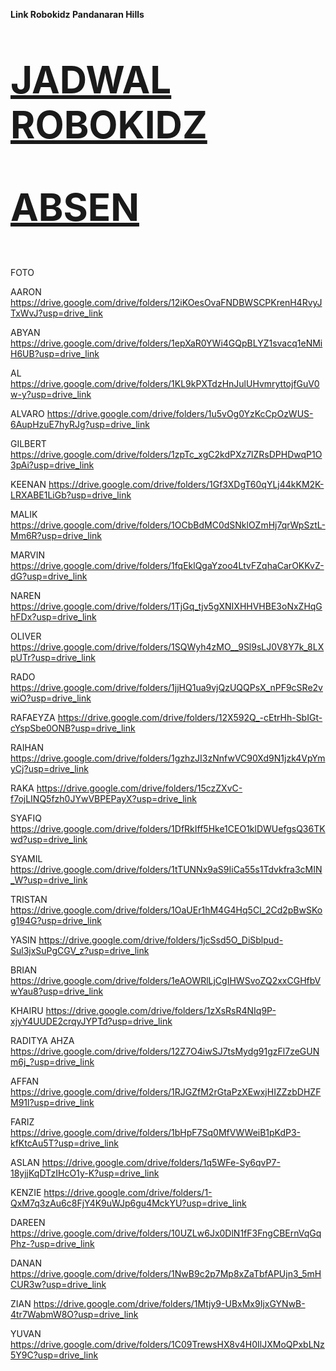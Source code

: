 <strong>Link Robokidz Pandanaran Hills</strong>

<p style="font-size:60px;"><strong><a href="https://docs.google.com/spreadsheets/d/1M3xuBua9vq5ucaza9joPB01tWvwFFM06aBt79fQ8uPs/edit?gid=0#gid=0">JADWAL ROBOKIDZ</a></strong></p>

<p style="font-size:60px;"><strong><a href="https://docs.google.com/spreadsheets/d/1t54ERdzUCRA9NwjlN1kJ2k_hst9kWtei/edit?usp=sharing&ouid=107516317933944104695&rtpof=true&sd=true">ABSEN</a></strong></p>



FOTO

AARON https://drive.google.com/drive/folders/12iKOesOvaFNDBWSCPKrenH4RvyJTxWvJ?usp=drive_link

ABYAN https://drive.google.com/drive/folders/1epXaR0YWi4GQpBLYZ1svacq1eNMiH6UB?usp=drive_link

AL https://drive.google.com/drive/folders/1KL9kPXTdzHnJulUHvmryttojfGuV0w-y?usp=drive_link

ALVARO https://drive.google.com/drive/folders/1u5vOg0YzKcCpOzWUS-6AupHzuE7hyRJg?usp=drive_link

GILBERT https://drive.google.com/drive/folders/1zpTc_xgC2kdPXz7lZRsDPHDwqP1O3pAi?usp=drive_link

KEENAN https://drive.google.com/drive/folders/1Gf3XDgT60qYLj44kKM2K-LRXABE1LiGb?usp=drive_link

MALIK https://drive.google.com/drive/folders/1OCbBdMC0dSNklOZmHj7qrWpSztL-Mm6R?usp=drive_link

MARVIN https://drive.google.com/drive/folders/1fqEklQgaYzoo4LtvFZqhaCarOKKvZ-dG?usp=drive_link

NAREN https://drive.google.com/drive/folders/1TjGq_tjv5gXNIXHHVHBE3oNxZHqGhFDx?usp=drive_link

OLIVER https://drive.google.com/drive/folders/1SQWyh4zMO__9Sl9sLJ0V8Y7k_8LXpUTr?usp=drive_link

RADO https://drive.google.com/drive/folders/1jjHQ1ua9vjQzUQQPsX_nPF9cSRe2vwiO?usp=drive_link

RAFAEYZA https://drive.google.com/drive/folders/12X592Q_-cEtrHh-SbIGt-cYspSbe0ONB?usp=drive_link

RAIHAN https://drive.google.com/drive/folders/1gzhzJI3zNnfwVC90Xd9N1jzk4VpYmyCj?usp=drive_link

RAKA https://drive.google.com/drive/folders/15czZXvC-f7ojLINQ5fzh0JYwVBPEPayX?usp=drive_link

SYAFIQ https://drive.google.com/drive/folders/1DfRkIff5Hke1CEO1klDWUefgsQ36TKwd?usp=drive_link

SYAMIL https://drive.google.com/drive/folders/1tTUNNx9aS9IiCa55s1Tdvkfra3cMIN_W?usp=drive_link

TRISTAN https://drive.google.com/drive/folders/1OaUEr1hM4G4Hq5Cl_2Cd2pBwSKog194G?usp=drive_link

YASIN https://drive.google.com/drive/folders/1jcSsd5O_DiSblpud-Sul3jxSuPgCGV_z?usp=drive_link

BRIAN https://drive.google.com/drive/folders/1eAOWRlLjCgIHWSvoZQ2xxCGHfbVwYau8?usp=drive_link

KHAIRU https://drive.google.com/drive/folders/1zXsRsR4NIq9P-xjyY4UUDE2crqyJYPTd?usp=drive_link

RADITYA AHZA https://drive.google.com/drive/folders/12Z7O4iwSJ7tsMydg91gzFl7zeGUNm6j_?usp=drive_link

AFFAN https://drive.google.com/drive/folders/1RJGZfM2rGtaPzXEwxjHIZZzbDHZFM91l?usp=drive_link

FARIZ https://drive.google.com/drive/folders/1bHpF7Sq0MfVWWeiB1pKdP3-kfKtcAu5T?usp=drive_link

ASLAN https://drive.google.com/drive/folders/1q5WFe-Sy6qvP7-18yjjKqDTzIHcO1y-K?usp=drive_link

KENZIE https://drive.google.com/drive/folders/1-QxM7q3zAu6c8FjY4K9uWJp6gu4MckYU?usp=drive_link

DAREEN https://drive.google.com/drive/folders/10UZLw6Jx0DlN1fF3FngCBErnVqGqPhz-?usp=drive_link

DANAN https://drive.google.com/drive/folders/1NwB9c2p7Mp8xZaTbfAPUjn3_5mHCUR3w?usp=drive_link

ZIAN https://drive.google.com/drive/folders/1Mtjy9-UBxMx9IjxGYNwB-4tr7WabmW8O?usp=drive_link

YUVAN https://drive.google.com/drive/folders/1C09TrewsHX8v4H0IlJXMoQPxbLNz5Y9C?usp=drive_link
